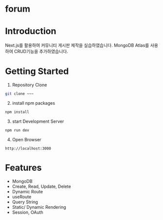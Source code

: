 # forum

# Introduction
Next.js를 활용하여 커뮤니티 게시판 제작을 실습하였습니다.
MongoDB Atlas를 사용하여 CRUD기능을 추가하였습니다.

# Getting Started
1. Repository Clone
```bash
git clone ~~~
```
2. install npm packages
```bash
npm install
```

3. start Development Server
```bash
npm run dev
```

4. Open Browser
```
http://localhost:3000
```

# Features
- MongoDB
- Create, Read, Update, Delete
- Dynamic Route
- useRoute
- Query String
- Static/ Dynamic Rendering
- Session, OAuth
